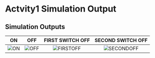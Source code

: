 # Actvity1 Simulation Output

## Simulation Outputs
|ON|OFF|FIRST SWITCH OFF|SECOND SWITCH OFF|
|:--:|:--:|:--:|:--:|
|![ON](https://github.com/somyagupta-2910/LTTS_Activity1_256203/simulation/LEDActuatorON.PNG)|![OFF](https://github.com/somyagupta-2910/LTTS_Activity1_256203/simulation/LEDActuatorOff.PNG)|![FIRSTOFF](https://github.com/somyagupta-2910/LTTS_Activity1_256203/simulation/LedOffWhenOneSwitchOff.PNG)|![SECONDOFF](https://github.com/somyagupta-2910/LTTS_Activity1_256203/simulation/LedOffWhenSecondSwitchOff.PNG)|


